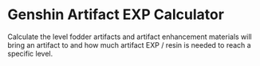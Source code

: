 # Genshin Artifact EXP Calculator

Calculate the level fodder artifacts and artifact enhancement materials will bring an artifact to and how much artifact EXP / resin is needed to reach a specific level.

